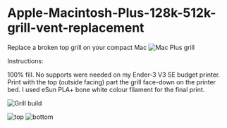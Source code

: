 # Apple-Macintosh-Plus-128k-512k-grill-vent-replacement
Replace a broken top grill on your compact Mac 
![Mac Plus grill](https://github.com/user-attachments/assets/63095400-26b9-411f-b711-a0e9f297e45f)

Instructions:
  
  100% fill.
  No supports were needed on my Ender-3 V3 SE budget printer.
  Print with the top (outside facing) part the grill face-down on the printer bed.
  I used eSun PLA+ bone white colour filament for the final print.

  ![Grill build](https://github.com/user-attachments/assets/3e368393-90c6-43ae-a808-7b2a87a8f4d0)

![top](https://github.com/user-attachments/assets/509d8f40-4df4-44b3-b981-4957a072964c)
![bottom](https://github.com/user-attachments/assets/e6c524c4-0d94-48b6-bee2-77e97e5c01c3)
